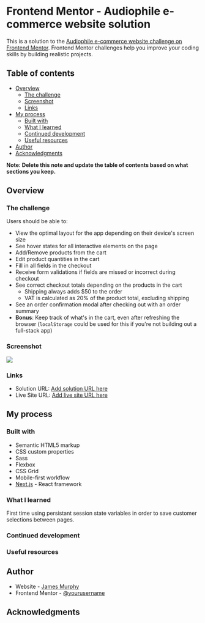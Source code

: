 # Frontend Mentor - Audiophile e-commerce website solution

This is a solution to the [Audiophile e-commerce website challenge on Frontend Mentor](https://www.frontendmentor.io/challenges/audiophile-ecommerce-website-C8cuSd_wx). Frontend Mentor challenges help you improve your coding skills by building realistic projects.

## Table of contents

- [Overview](#overview)
  - [The challenge](#the-challenge)
  - [Screenshot](#screenshot)
  - [Links](#links)
- [My process](#my-process)
  - [Built with](#built-with)
  - [What I learned](#what-i-learned)
  - [Continued development](#continued-development)
  - [Useful resources](#useful-resources)
- [Author](#author)
- [Acknowledgments](#acknowledgments)

**Note: Delete this note and update the table of contents based on what sections you keep.**

## Overview

### The challenge

Users should be able to:

- View the optimal layout for the app depending on their device's screen size
- See hover states for all interactive elements on the page
- Add/Remove products from the cart
- Edit product quantities in the cart
- Fill in all fields in the checkout
- Receive form validations if fields are missed or incorrect during checkout
- See correct checkout totals depending on the products in the cart
  - Shipping always adds $50 to the order
  - VAT is calculated as 20% of the product total, excluding shipping
- See an order confirmation modal after checking out with an order summary
- **Bonus**: Keep track of what's in the cart, even after refreshing the browser (`localStorage` could be used for this if you're not building out a full-stack app)

### Screenshot

![](./screenshot.jpg)

### Links

- Solution URL: [Add solution URL here](https://audiophile-theta.vercel.app/)
- Live Site URL: [Add live site URL here](https://audiophile-theta.vercel.app/)

## My process

### Built with

- Semantic HTML5 markup
- CSS custom properties
- Sass
- Flexbox
- CSS Grid
- Mobile-first workflow
- [Next.js](https://nextjs.org/) - React framework

### What I learned

First time using persistant session state variables in order to save customer selections between pages.

### Continued development

### Useful resources

## Author

- Website - [James Murphy](https://www.jamesmurphy.tech/)
- Frontend Mentor - [@yourusername](https://www.frontendmentor.io/profile/yourusername)

## Acknowledgments
